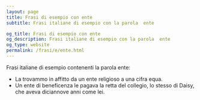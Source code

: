 ```yaml
---
layout: page
title: Frasi di esempio con ente 
subtitle: Frasi italiane di esempio con la parola  ente

og_title: Frasi di esempio con ente 
og_description: Frasi italiane di esempio con la parola  ente
og_type: website
permalink: /frasi/e/ente.html
---
```


Frasi italiane di esempio contenenti la parola ente:


- La trovammo in affitto da un ente religioso a una cifra equa.
- Un ente di beneficenza le pagava la retta del collegio, lo stesso di Daisy, che aveva diciannove anni come lei.
